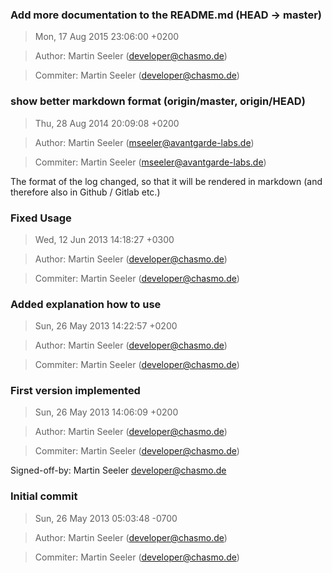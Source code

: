### Add more documentation to the README.md (HEAD -> master)
>Mon, 17 Aug 2015 23:06:00 +0200

>Author: Martin Seeler (developer@chasmo.de)

>Commiter: Martin Seeler (developer@chasmo.de)




### show better markdown format (origin/master, origin/HEAD)
>Thu, 28 Aug 2014 20:09:08 +0200

>Author: Martin Seeler (mseeler@avantgarde-labs.de)

>Commiter: Martin Seeler (mseeler@avantgarde-labs.de)

The format of the log changed, so that it will be rendered in markdown (and therefore also in Github / Gitlab etc.)



### Fixed Usage
>Wed, 12 Jun 2013 14:18:27 +0300

>Author: Martin Seeler (developer@chasmo.de)

>Commiter: Martin Seeler (developer@chasmo.de)




### Added explanation how to use
>Sun, 26 May 2013 14:22:57 +0200

>Author: Martin Seeler (developer@chasmo.de)

>Commiter: Martin Seeler (developer@chasmo.de)




### First version implemented
>Sun, 26 May 2013 14:06:09 +0200

>Author: Martin Seeler (developer@chasmo.de)

>Commiter: Martin Seeler (developer@chasmo.de)

Signed-off-by: Martin Seeler <developer@chasmo.de>



### Initial commit
>Sun, 26 May 2013 05:03:48 -0700

>Author: Martin Seeler (developer@chasmo.de)

>Commiter: Martin Seeler (developer@chasmo.de)





